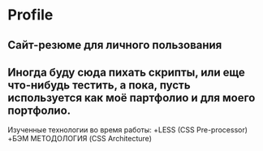 # Profile
 
Сайт-резюме для личного пользования
---
Иногда буду сюда пихать скрипты, или еще что-нибудь тестить, а пока, пусть используется как моё партфолио и для моего портфолио.
--- 
Изученные технологии во время работы:
+LESS (CSS Pre-processor)
+БЭМ МЕТОДОЛОГИЯ (CSS Architecture)